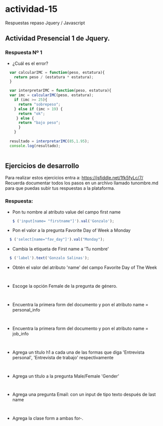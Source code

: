 # actividad-15
Respuestas repaso Jquery / Javascript

## Actividad Presencial 1 de Jquery.

### Respuesta Nº 1

- ¿Cuál es el error?

~~~js
  var calcularIMC = function(peso, estatura){
    return peso / (estatura * estatura);
  }

  var interpretarIMC = function(peso, estatura){
  var imc = calcularIMC(peso, estatura);
    if (imc >= 25){
      return "sobrepeso";
    } else if (imc > 19) {
      return "ok";
     } else {
      return "bajo peso";
      }
    }
  
  resultado = interpretarIMC(85,1.95);
  console.log(resultado);
  
  ~~~

## Ejercicios de desarrollo

Para realizar estos ejercicios entra a: https://jsfiddle.net/1fk5fyLc/7/
Recuerda documentar todos los pasos en un archivo llamado tunombre.md para que puedas subir tus respuestas a la plataforma.

### Respuesta:

- Pon tu nombre al atributo value del campo first name
  ~~~js
  $ ('input[name= "firstname"]').val('Gonzalo');
  ~~~
- Pon el valor a la pregunta Favorite Day of Week a Monday
~~~js
  $ ('select[name="fav_day"]').val("Monday");
  ~~~
- Cambia la etiqueta de First name a 'Tu nombre'
~~~js
  $ ('label').text('Gonzalo Salinas');
  ~~~
- Obtén el valor del atributo 'name' del campo Favorite Day of The Week
~~~js
  
  ~~~
- Escoge la opción Female de la pregunta de género.
~~~js
  
  ~~~
- Encuentra la primera form del documento y pon el atributo name = personal_info
~~~js
  
  ~~~
- Encuentra la primera form del documento y pon el atributo name = job_info
~~~js
  
  ~~~
- Agrega un título h1 a cada una de las formas que diga 'Entrevista personal', 'Entrevista de trabajo' respectivamente
~~~js
  
  ~~~
- Agrega un título a la pregunta Male/Female 'Gender'
~~~js
  
  ~~~
- Agrega una pregunta Email: con un input de tipo texto después de last name
~~~js
  
  ~~~
- Agrega la clase form a ambas for-.
~~~js
  
  ~~~
